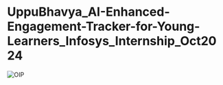 # UppuBhavya_AI-Enhanced-Engagement-Tracker-for-Young-Learners_Infosys_Internship_Oct2024
![OIP](https://github.com/user-attachments/assets/c048fe26-a160-4b6a-8a1e-aa3517c4347c)




